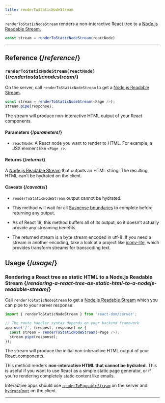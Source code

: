 ```yaml
---
title: renderToStaticNodeStream
---
```


<Intro>

`renderToStaticNodeStream` renders a non-interactive React tree to a [Node.js Readable Stream.](https://nodejs.org/api/stream.html#readable-streams)

```js
const stream = renderToStaticNodeStream(reactNode)
```

</Intro>

<InlineToc />

---

## Reference {/*reference*/}

### `renderToStaticNodeStream(reactNode)` {/*rendertostaticnodestream*/}

On the server, call `renderToStaticNodeStream` to get a [Node.js Readable Stream](https://nodejs.org/api/stream.html#readable-streams).

```js
const stream = renderToStaticNodeStream(<Page />);
stream.pipe(response);
```

The stream will produce non-interactive HTML output of your React components.

#### Parameters {/*parameters*/}

* `reactNode`: A React node you want to render to HTML. For example, a JSX element like `<Page />`.

#### Returns {/*returns*/}

A [Node.js Readable Stream](https://nodejs.org/api/stream.html#readable-streams) that outputs an HTML string. The resulting HTML can't be hydrated on the client.

#### Caveats {/*caveats*/}

* `renderToStaticNodeStream` output cannot be hydrated.

* This method will wait for all [Suspense boundaries](/reference/react/Suspense) to complete before returning any output.

* As of React 18, this method buffers all of its output, so it doesn't actually provide any streaming benefits.

* The returned stream is a byte stream encoded in utf-8. If you need a stream in another encoding, take a look at a project like [iconv-lite](https://www.npmjs.com/package/iconv-lite), which provides transform streams for transcoding text.

## Usage {/*usage*/}

### Rendering a React tree as static HTML to a Node.js Readable Stream {/*rendering-a-react-tree-as-static-html-to-a-nodejs-readable-stream*/}

Call `renderToStaticNodeStream` to get a [Node.js Readable Stream](https://nodejs.org/api/stream.html#readable-streams) which you can pipe to your server response:

```js {5-6}
import { renderToStaticNodeStream } from 'react-dom/server';

// The route handler syntax depends on your backend framework
app.use('/', (request, response) => {
  const stream = renderToStaticNodeStream(<Page />);
  stream.pipe(response);
});
```

The stream will produce the initial non-interactive HTML output of your React components.

<Pitfall>

This method renders **non-interactive HTML that cannot be hydrated.** This is useful if you want to use React as a simple static page generator, or if you're rendering completely static content like emails.

Interactive apps should use [`renderToPipeableStream`](/reference/react-dom/server/renderToPipeableStream) on the server and [`hydrateRoot`](/reference/react-dom/client/hydrateRoot) on the client.

</Pitfall>

---

